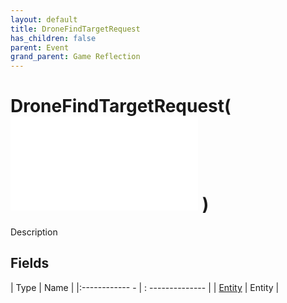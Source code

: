 ```yaml
---
layout: default
title: DroneFindTargetRequest
has_children: false
parent: Event
grand_parent: Game Reflection
---
```

# DroneFindTargetRequest( ![ EntityEventBase ](game-reflection/events/entity_event_base.md) )
Description 

## Fields
| Type | Name |
|:------------ - | : -------------- |
| [Entity](game-reflection/classes/entity.md) | Entity |
